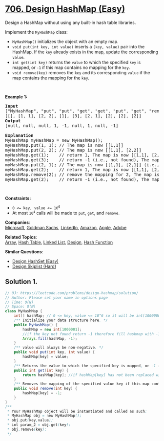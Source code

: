 # [706. Design HashMap (Easy)](https://leetcode.com/problems/design-hashmap/)

<p>Design a HashMap without using any built-in hash table libraries.</p>

<p>Implement the <code>MyHashMap</code> class:</p>

<ul>
	<li><code>MyHashMap()</code> initializes the object with an empty map.</li>
	<li><code>void put(int key, int value)</code> inserts a <code>(key, value)</code> pair into the HashMap. If the <code>key</code> already exists in the map, update the corresponding <code>value</code>.</li>
	<li><code>int get(int key)</code> returns the <code>value</code> to which the specified <code>key</code> is mapped, or <code>-1</code> if this map contains no mapping for the <code>key</code>.</li>
	<li><code>void remove(key)</code> removes the <code>key</code> and its corresponding <code>value</code> if the map contains the mapping for the <code>key</code>.</li>
</ul>

<p>&nbsp;</p>
<p><strong>Example 1:</strong></p>

<pre><strong>Input</strong>
["MyHashMap", "put", "put", "get", "get", "put", "get", "remove", "get"]
[[], [1, 1], [2, 2], [1], [3], [2, 1], [2], [2], [2]]
<strong>Output</strong>
[null, null, null, 1, -1, null, 1, null, -1]

<strong>Explanation</strong>
MyHashMap myHashMap = new MyHashMap();
myHashMap.put(1, 1); // The map is now [[1,1]]
myHashMap.put(2, 2); // The map is now [[1,1], [2,2]]
myHashMap.get(1);    // return 1, The map is now [[1,1], [2,2]]
myHashMap.get(3);    // return -1 (i.e., not found), The map is now [[1,1], [2,2]]
myHashMap.put(2, 1); // The map is now [[1,1], [2,1]] (i.e., update the existing value)
myHashMap.get(2);    // return 1, The map is now [[1,1], [2,1]]
myHashMap.remove(2); // remove the mapping for 2, The map is now [[1,1]]
myHashMap.get(2);    // return -1 (i.e., not found), The map is now [[1,1]]
</pre>

<p>&nbsp;</p>
<p><strong>Constraints:</strong></p>

<ul>
	<li><code>0 &lt;= key, value &lt;= 10<sup>6</sup></code></li>
	<li>At most <code>10<sup>4</sup></code> calls will be made to <code>put</code>, <code>get</code>, and <code>remove</code>.</li>
</ul>

**Companies**:  
[Microsoft](https://leetcode.com/company/microsoft), [Goldman Sachs](https://leetcode.com/company/goldman-sachs), [LinkedIn](https://leetcode.com/company/linkedin), [Amazon](https://leetcode.com/company/amazon), [Apple](https://leetcode.com/company/apple), [Adobe](https://leetcode.com/company/adobe)

**Related Topics**:  
[Array](https://leetcode.com/tag/array/), [Hash Table](https://leetcode.com/tag/hash-table/), [Linked List](https://leetcode.com/tag/linked-list/), [Design](https://leetcode.com/tag/design/), [Hash Function](https://leetcode.com/tag/hash-function/)

**Similar Questions**:

- [Design HashSet (Easy)](https://leetcode.com/problems/design-hashset/)
- [Design Skiplist (Hard)](https://leetcode.com/problems/design-skiplist/)

## Solution 1.

```java
// OJ: https://leetcode.com/problems/design-hashmap/solution/
// Author: Please set your name in options page
// Time: O(N)
// Space: O(N)
class MyHashMap {
    int[] hashMap; // 0 <= key, value <= 10^6 so it will be int[1000000]
    /** Initialize your data structure here. */
    public MyHashMap() {
        hashMap = new int[1000001];
        //if the key not found return -1 therefore fill hashmap with -1
        Arrays.fill(hashMap, -1);
    }
    /** value will always be non-negative. */
    public void put(int key, int value) {
        hashMap[key] = value;
    }
    /** Returns the value to which the specified key is mapped, or -1 if this map contains no mapping for the key */
    public int get(int key) {
        return hashMap[key]; //if hashMap[key] has not been replaced with a value, still = -1
    }
    /** Removes the mapping of the specified value key if this map contains a mapping for the key */
    public void remove(int key) {
        hashMap[key] = -1;
    }
}
/**
 * Your MyHashMap object will be instantiated and called as such:
 * MyHashMap obj = new MyHashMap();
 * obj.put(key,value);
 * int param_2 = obj.get(key);
 * obj.remove(key);
 */

```
